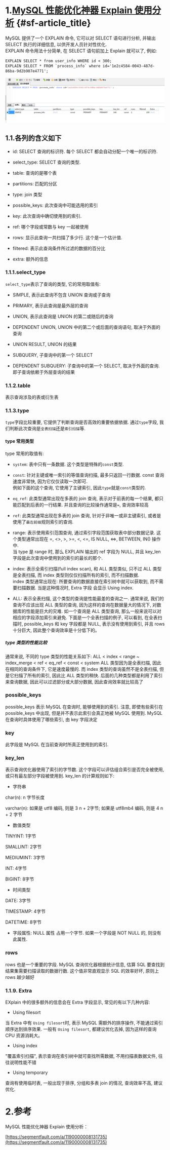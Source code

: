 # 1.[MySQL 性能优化神器 Explain 使用分析](https://segmentfault.com/a/1190000008131735) {#sf-article_title}

MySQL 提供了一个 EXPLAIN 命令, 它可以对 SELECT 语句进行分析, 并输出 SELECT 执行的详细信息, 以供开发人员针对性优化.  
EXPLAIN 命令用法十分简单, 在 SELECT 语句前加上 Explain 就可以了, 例如:

    EXPLAIN SELECT * from user_info WHERE id < 300;
    EXPLAIN SELECT * FROM `process_info` where id='1e2c4584-0043-487d-86ba-9d2b907e4771';

![](/static/image/微信截图_20200530173918.png)

## 1.1.各列的含义如下

* id: SELECT 查询的标识符. 每个 SELECT 都会自动分配一个唯一的标识符.

* select\_type: SELECT 查询的类型.

* table: 查询的是哪个表

* partitions: 匹配的分区

* type: join 类型

* possible\_keys: 此次查询中可能选用的索引

* key: 此次查询中确切使用到的索引.

* ref: 哪个字段或常数与 key 一起被使用

* rows: 显示此查询一共扫描了多少行. 这个是一个估计值.

* filtered: 表示此查询条件所过滤的数据的百分比

* extra: 额外的信息

### 1.1.1.select_type

`select_type`表示了查询的类型, 它的常用取值有:

* SIMPLE, 表示此查询不包含 UNION 查询或子查询

* PRIMARY, 表示此查询是最外层的查询

* UNION, 表示此查询是 UNION 的第二或随后的查询

* DEPENDENT UNION, UNION 中的第二个或后面的查询语句, 取决于外面的查询

* UNION RESULT, UNION 的结果

* SUBQUERY, 子查询中的第一个 SELECT

* DEPENDENT SUBQUERY: 子查询中的第一个 SELECT, 取决于外面的查询. 即子查询依赖于外层查询的结果

### 1.1.2.table

表示查询涉及的表或衍生表

### 1.1.3.type

`type`字段比较重要, 它提供了判断查询是否高效的重要依据依据. 通过`type`字段, 我们判断此次查询是`全表扫描`还是`索引扫描`等.

#### type 常用类型

type 常用的取值有:

* `system`: 表中只有一条数据. 这个类型是特殊的`const`类型.

* `const`: 针对主键或唯一索引的等值查询扫描, 最多只返回一行数据. const 查询速度非常快, 因为它仅仅读取一次即可.  
  例如下面的这个查询, 它使用了主键索引, 因此`type`就是`const`类型的.

* `eq_ref`: 此类型通常出现在多表的 join 查询, 表示对于前表的每一个结果, 都只能匹配到后表的一行结果. 并且查询的比较操作通常是`=`, 查询效率较高

* `ref`: 此类型通常出现在多表的 join 查询, 针对于非唯一或非主键索引, 或者是使用了`最左前缀`规则索引的查询.

* range: 表示使用索引范围查询, 通过索引字段范围获取表中部分数据记录. 这个类型通常出现在 =, &lt;&gt;, &gt;, &gt;=, &lt;, &lt;=, IS NULL, &lt;=&gt;, BETWEEN, IN\(\) 操作中.  
  当 type 是 range 时, 那么 EXPLAIN 输出的 ref 字段为 NULL, 并且 key\_len 字段是此次查询中使用到的索引的最长的那个.

* index: 表示全索引扫描\(full index scan\), 和 ALL 类型类似, 只不过 ALL 类型是全表扫描, 而 index 类型则仅仅扫描所有的索引, 而不扫描数据.  
  index 类型通常出现在: 所要查询的数据直接在索引树中就可以获取到, 而不需要扫描数据. 当是这种情况时, Extra 字段 会显示 Using index.
* ALL: 表示全表扫描, 这个类型的查询是性能最差的查询之一. 通常来说, 我们的查询不应该出现 ALL 类型的查询, 因为这样的查询在数据量大的情况下, 对数据库的性能是巨大的灾难. 如一个查询是 ALL 类型查询, 那么一般来说可以对相应的字段添加索引来避免.
下面是一个全表扫描的例子, 可以看到, 在全表扫描时, possible_keys 和 key 字段都是 NULL, 表示没有使用到索引, 并且 rows 十分巨大, 因此整个查询效率是十分低下的。

##### type 类型的性能比较
通常来说, 不同的 type 类型的性能关系如下:
ALL < index < range ~ index_merge < ref < eq_ref < const < system
ALL 类型因为是全表扫描, 因此在相同的查询条件下, 它是速度最慢的.
而 index 类型的查询虽然不是全表扫描, 但是它扫描了所有的索引, 因此比 ALL 类型的稍快.
后面的几种类型都是利用了索引来查询数据, 因此可以过滤部分或大部分数据, 因此查询效率就比较高了

### possible_keys

possible_keys 表示 MySQL 在查询时, 能够使用到的索引. 注意, 即使有些索引在 possible_keys 中出现, 但是并不表示此索引会真正地被 MySQL 使用到. MySQL 在查询时具体使用了哪些索引, 由 key 字段决定

### key

此字段是 MySQL 在当前查询时所真正使用到的索引.

### key_len

表示查询优化器使用了索引的字节数. 这个字段可以评估组合索引是否完全被使用, 或只有最左部分字段被使用到.
key_len 的计算规则如下:

* 字符串

char(n): n 字节长度

varchar(n): 如果是 utf8 编码, 则是 3 n + 2字节; 如果是 utf8mb4 编码, 则是 4 n + 2 字节

* 数值类型

TINYINT: 1字节

SMALLINT: 2字节

MEDIUMINT: 3字节

INT: 4字节

BIGINT: 8字节

* 时间类型

DATE: 3字节

TIMESTAMP: 4字节

DATETIME: 8字节

* 字段属性: NULL 属性 占用一个字节. 如果一个字段是 NOT NULL 的, 则没有此属性.

### rows
rows 也是一个重要的字段. MySQL 查询优化器根据统计信息, 估算 SQL 要查找到结果集需要扫描读取的数据行数.
这个值非常直观显示 SQL 的效率好坏, 原则上 rows 越少越好













### 1.1.9.  Extra

EXplain 中的很多额外的信息会在 Extra 字段显示, 常见的有以下几种内容:

* Using filesort

当 Extra 中有 `Using filesort`时, 表示 MySQL 需额外的排序操作, 不能通过索引顺序达到排序效果. 一般有 `Using filesort`, 都建议优化去掉, 因为这样的查询 CPU 资源消耗大。

* Using index

"覆盖索引扫描", 表示查询在索引树中就可查找所需数据, 不用扫描表数据文件, 往往说明性能不错

* Using temporary

查询有使用临时表, 一般出现于排序, 分组和多表 join 的情况, 查询效率不高, 建议优化.

# 2.参考

MySQL 性能优化神器 Explain 使用分析：

[https://segmentfault.com/a/1190000008131735](https://segmentfault.com/a/1190000008131735)

